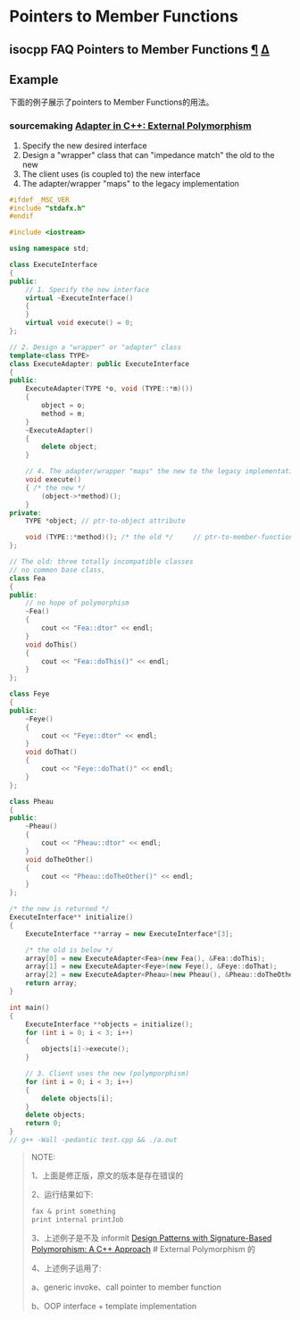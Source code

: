 # Pointers to Member Functions



## isocpp FAQ Pointers to Member Functions [¶](https://isocpp.org/wiki/faq/pointers-to-members) [Δ](https://isocpp.org/wiki/faq/pointers-to-members#)

## Example

下面的例子展示了pointers to Member Functions的用法。

### sourcemaking [Adapter in C++: External Polymorphism](https://sourcemaking.com/design_patterns/adapter/cpp/2)

1. Specify the new desired interface
2. Design a "wrapper" class that can "impedance match" the old to the new
3. The client uses (is coupled to) the new interface
4. The adapter/wrapper "maps" to the legacy implementation

```C++
#ifdef _MSC_VER
#include "stdafx.h"
#endif

#include <iostream>

using namespace std;

class ExecuteInterface
{
public:
	// 1. Specify the new interface
	virtual ~ExecuteInterface()
	{
	}
	virtual void execute() = 0;
};

// 2. Design a "wrapper" or "adapter" class
template<class TYPE>
class ExecuteAdapter: public ExecuteInterface
{
public:
	ExecuteAdapter(TYPE *o, void (TYPE::*m)())
	{
		object = o;
		method = m;
	}
	~ExecuteAdapter()
	{
		delete object;
	}

	// 4. The adapter/wrapper "maps" the new to the legacy implementation
	void execute()
	{ /* the new */
		(object->*method)();
	}
private:
	TYPE *object; // ptr-to-object attribute

	void (TYPE::*method)(); /* the old */     // ptr-to-member-function attribute
};

// The old: three totally incompatible classes
// no common base class,
class Fea
{
public:
	// no hope of polymorphism
	~Fea()
	{
		cout << "Fea::dtor" << endl;
	}
	void doThis()
	{
		cout << "Fea::doThis()" << endl;
	}
};

class Feye
{
public:
	~Feye()
	{
		cout << "Feye::dtor" << endl;
	}
	void doThat()
	{
		cout << "Feye::doThat()" << endl;
	}
};

class Pheau
{
public:
	~Pheau()
	{
		cout << "Pheau::dtor" << endl;
	}
	void doTheOther()
	{
		cout << "Pheau::doTheOther()" << endl;
	}
};

/* the new is returned */
ExecuteInterface** initialize()
{
	ExecuteInterface **array = new ExecuteInterface*[3];

	/* the old is below */
	array[0] = new ExecuteAdapter<Fea>(new Fea(), &Fea::doThis);
	array[1] = new ExecuteAdapter<Feye>(new Feye(), &Feye::doThat);
	array[2] = new ExecuteAdapter<Pheau>(new Pheau(), &Pheau::doTheOther);
	return array;
}

int main()
{
	ExecuteInterface **objects = initialize();
	for (int i = 0; i < 3; i++)
	{
		objects[i]->execute();
	}

	// 3. Client uses the new (polymporphism)
	for (int i = 0; i < 3; i++)
	{
		delete objects[i];
	}
	delete objects;
	return 0;
}
// g++ -Wall -pedantic test.cpp && ./a.out

```

> NOTE: 
>
> 1、上面是修正版，原文的版本是存在错误的
>
> 2、运行结果如下:
>
> ```C++
> fax & print something
> print internal printJob
> ```
>
> 3、上述例子是不及 informit [Design Patterns with Signature-Based Polymorphism: A C++ Approach](https://www.informit.com/articles/article.aspx?p=700594) # External Polymorphism 的
>
> 4、上述例子运用了: 
>
> a、generic  invoke、call pointer to member function
>
> b、OOP interface + template implementation

